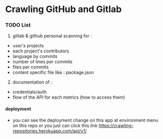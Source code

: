 # Crawling GitHub and Gitlab


### TODO List

1. gitlab & github personal scanning for :
- user's projects
- each project's contributors
- language by commits
- number of lines per commits
- files per commits
- content specific file like : package.json
2. documentation of :
- credentials/auth
- flow of the API for each metrics (how to access them)

#### deployment
- you can see the deployment change on this app at environment menu on this repo or you just can click this link https://crawling-repositories.herokuapp.com/api/v1/